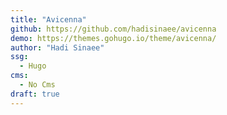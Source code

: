 ```yaml
---
title: "Avicenna"
github: https://github.com/hadisinaee/avicenna
demo: https://themes.gohugo.io/theme/avicenna/
author: "Hadi Sinaee"
ssg:
  - Hugo
cms:
  - No Cms
draft: true
---
```

